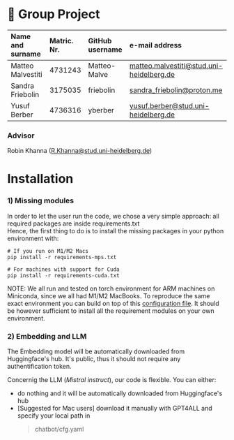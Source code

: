 # 👾 Group Project

| Name and surname    |  Matric. Nr. | GitHub username  |   e-mail address   |
|:--------------------|:-------------|:-----------------|:-------------------|
| Matteo Malvestiti | 4731243| Matteo-Malve | matteo.malvestiti@stud.uni-heidelberg.de|
| Sandra Friebolin | 3175035 | friebolin | sandra_friebolin@proton.me |
| Yusuf Berber | 4736316 | yberber | yusuf.berber@stud.uni-heidelberg.de |

### Advisor
Robin Khanna (R.Khanna@stud.uni-heidelberg.de)


# Installation
### 1) Missing modules

In order to let the user run the code, we chose a very simple approach: all required packages are inside requirements.txt \
Hence, the first thing to do is to install the missing packages in your python environment with:

    # If you run on M1/M2 Macs
    pip install -r requirements-mps.txt
    
    # For machines with support for Cuda
    pip install -r requirements-cuda.txt


NOTE: We all run and tested on torch environment for ARM machines on Miniconda, since we all had M1/M2 MacBooks. To reproduce the same exact environment you can build on top of this [configuration file](https://github.com/jeffheaton/app_deep_learning/blob/main/install/torch.yml). It should be however sufficient to install all the requirement modules on your own environment.

### 2) Embedding and LLM
The Embedding model will be automatically downloaded from Huggingface's hub. It's public, thus it should not require any authentification token.

Concernig the LLM (_Mistral instruct_), our code is flexible. You can either:
- do nothing and it will be automatically downloaded from Huggingface's hub
- [Suggested for Mac users] download it manually with GPT4ALL and specify your local path in 
    >chatbot/cfg.yaml
